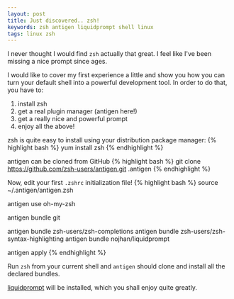 ```yaml
---
layout: post
title: Just discovered.. zsh!
keywords: zsh antigen liquidprompt shell linux
tags: linux zsh
---
```


I never thought I would find `zsh` actually that great. I feel like I've been
missing a nice prompt since ages.

I would like to cover my first experience a little and show you how you can turn
your default shell into a powerful development tool. In order to do that, you
have to:

 1. install zsh
 2. get a real plugin manager (antigen here!)
 3. get a really nice and powerful prompt
 4. enjoy all the above!

zsh is quite easy to install using your distribution package manager:
{% highlight bash %}
yum install zsh
{% endhighlight %}

antigen can be cloned from GitHub
{% highlight bash %}
git clone https://github.com/zsh-users/antigen.git .antigen
{% endhighlight %}

Now, edit your first `.zshrc` initialization file!
{% highlight bash %}
source ~/.antigen/antigen.zsh

antigen use oh-my-zsh

antigen bundle git

antigen bundle zsh-users/zsh-completions
antigen bundle zsh-users/zsh-syntax-highlighting
antigen bundle nojhan/liquidprompt

antigen apply
{% endhighlight %}

Run `zsh` from your current shell and `antigen` should clone and install all the
declared bundles.

[liquidprompt](https://github.com/nojhan/liquidprompt) will be installed, which
you shall enjoy quite greatly.
